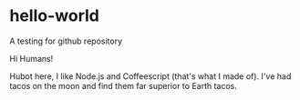 # hello-world
A testing for github repository

Hi Humans!

Hubot here, I like Node.js and Coffeescript (that's what I made of).
I've had tacos on the moon and find them far superior to Earth tacos.
